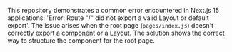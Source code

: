 This repository demonstrates a common error encountered in Next.js 15 applications:  'Error: Route "/" did not export a valid Layout or default export'.  The issue arises when the root page (`pages/index.js`) doesn't correctly export a component or a Layout.  The solution shows the correct way to structure the component for the root page.